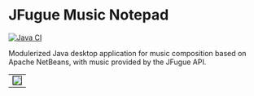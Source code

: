# JFugue Music Notepad
[![Java CI](https://github.com/hdrhistogram/hdrhistogram/workflows/Java%20CI/badge.svg)](https://github.com/geertjanw/jmn/actions)

Modulerized Java desktop application for music composition based on Apache NetBeans, with music provided by the JFugue API.

<table><tr><td>
    <img style="border:1px solid black" src="/www/jmn.png" />
</td></tr></table>

